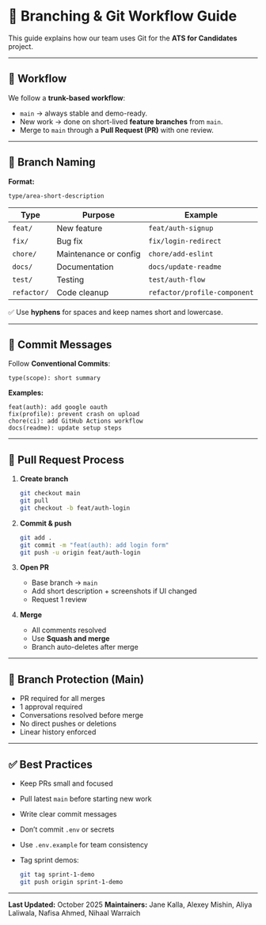 # 🌿 Branching & Git Workflow Guide

This guide explains how our team uses Git for the **ATS for Candidates** project.

---

## 🧠 Workflow

We follow a **trunk-based workflow**:

* `main` → always stable and demo-ready.
* New work → done on short-lived **feature branches** from `main`.
* Merge to `main` through a **Pull Request (PR)** with one review.

---

## 🌱 Branch Naming

**Format:**

```
type/area-short-description
```

| Type        | Purpose               | Example                      |
| ----------- | --------------------- | ---------------------------- |
| `feat/`     | New feature           | `feat/auth-signup`           |
| `fix/`      | Bug fix               | `fix/login-redirect`         |
| `chore/`    | Maintenance or config | `chore/add-eslint`           |
| `docs/`     | Documentation         | `docs/update-readme`         |
| `test/`     | Testing               | `test/auth-flow`             |
| `refactor/` | Code cleanup          | `refactor/profile-component` |

✅ Use **hyphens** for spaces and keep names short and lowercase.

---

## 🧬 Commit Messages

Follow **Conventional Commits**:

```
type(scope): short summary
```

**Examples:**

```
feat(auth): add google oauth
fix(profile): prevent crash on upload
chore(ci): add GitHub Actions workflow
docs(readme): update setup steps
```

---

## 🔄 Pull Request Process

1. **Create branch**

   ```bash
   git checkout main
   git pull
   git checkout -b feat/auth-login
   ```

2. **Commit & push**

   ```bash
   git add .
   git commit -m "feat(auth): add login form"
   git push -u origin feat/auth-login
   ```

3. **Open PR**

   * Base branch → `main`
   * Add short description + screenshots if UI changed
   * Request 1 review

4. **Merge**

   * All comments resolved
   * Use **Squash and merge**
   * Branch auto-deletes after merge

---

## 🧱 Branch Protection (Main)

* PR required for all merges
* 1 approval required
* Conversations resolved before merge
* No direct pushes or deletions
* Linear history enforced

---

## ✅ Best Practices

* Keep PRs small and focused
* Pull latest `main` before starting new work
* Write clear commit messages
* Don’t commit `.env` or secrets
* Use `.env.example` for team consistency
* Tag sprint demos:

  ```bash
  git tag sprint-1-demo
  git push origin sprint-1-demo
  ```

---

**Last Updated:** October 2025
**Maintainers:** Jane Kalla, Alexey Mishin, Aliya Laliwala, Nafisa Ahmed, Nihaal Warraich
